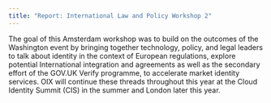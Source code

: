 ```yaml
---
title: "Report: International Law and Policy Workshop 2"
---
```


The goal of this Amsterdam workshop was to build on the outcomes of the Washington event by bringing together technology, policy, and legal leaders to talk about identity in the context of European regulations, explore potential International integration and agreements as well as the secondary effort of the GOV.UK Verify programme, to accelerate market identity services. OIX will continue these threads throughout this year at the Cloud Identity Summit (CIS) in the summer and London later this year.

